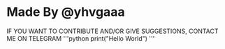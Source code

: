 # Made By @yhvgaaa

IF YOU WANT TO CONTRIBUTE AND/OR GIVE SUGGESTIONS, CONTACT ME ON TELEGRAM
'''python
print("Hello World")
'''

